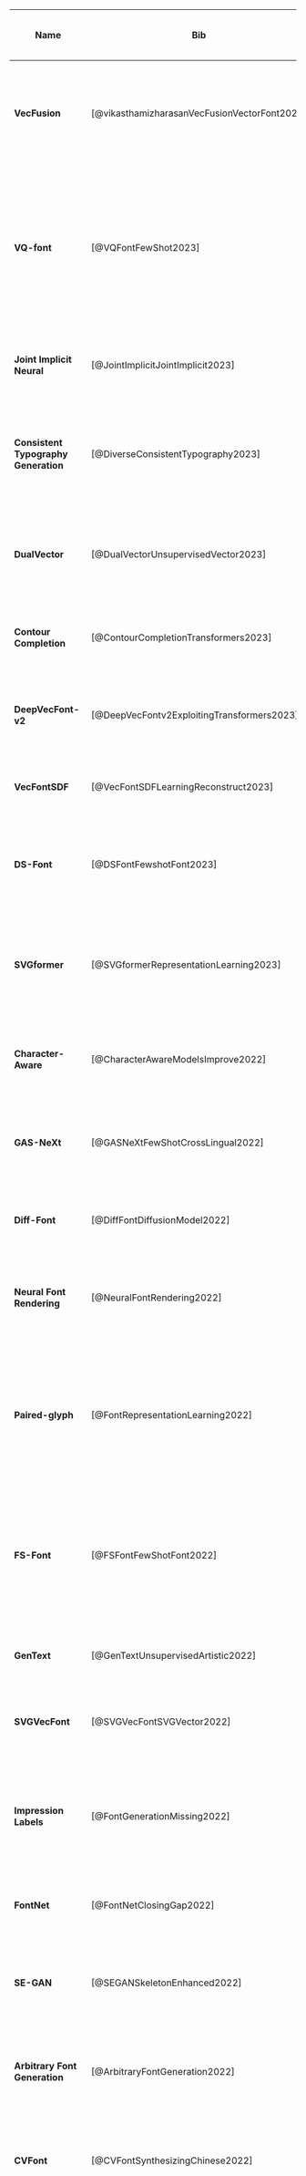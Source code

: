 | **Name**                              | Bib                                          | **Tasks**                                                                           | **Input types**                                       | **Encoding Representation**                                                         | **Decoding Modality**                               | **Output types**                                 | **Representation**                                          | **Latent Space**                                            | **Datasets Size**                                                                                                                                                 | **Training / Testing Distribution**                                                                                                                        | **Dataset Source**                                                                                       | **Techniques and Features**                                                                                               | **Architecture Base**                         | **Layers**                                                                                         | **Output Evaluation Methods**                                                                                                               | **Evaluation Comparison**                                                                | **Type Designer Involvement as expert** |
| ------------------------------------- | -------------------------------------------- | ----------------------------------------------------------------------------------- | ----------------------------------------------------- | ----------------------------------------------------------------------------------- | --------------------------------------------------- | ------------------------------------------------ | ----------------------------------------------------------- | ----------------------------------------------------------- | ----------------------------------------------------------------------------------------------------------------------------------------------------------------- | ---------------------------------------------------------------------------------------------------------------------------------------------------------- | -------------------------------------------------------------------------------------------------------- | ------------------------------------------------------------------------------------------------------------------------- | --------------------------------------------- | -------------------------------------------------------------------------------------------------- | ------------------------------------------------------------------------------------------------------------------------------------------- | ---------------------------------------------------------------------------------------- | --------------------------------------- |
| **VecFusion**                         | [@vikasthamizharasanVecFusionVectorFont2023] | interpolation, completion                                                           | Raster images of glyphs                               | Cascaded diffusion model with vector diffusion                                      | Sequential                                          | Vector glyphs                                    | Mixed discrete-continuous representation for control points | Not specified                                               | 1,424 fonts, 577 distinct Unicode glyphs                                                                                                                          | Train: 314K glyphs, Val: 5K glyphs, Test: 5K glyphs                                                                                                        | Google Fonts                                                                                             | Cascaded diffusion model, Mixed discrete-continuous representation, Transformer-based vector model                        | Transformer-based                             | 8 Transformer layers                                                                               | L1, Chamfer Distance (CD), Control point difference (#cp diff), Vector path difference (#vp diff)                                           | ChiroDiff, DeepVecFont-v2                                                                | No                                      |
| **VQ-font**                           | [@VQFontFewShot2023]                         | Font completion                                                                     | Raster images of glyphs                               | Similarity-guided global style and quantization local style representation          | Sequential                                          | Font glyphs                                      | Discrete latent codes for component-level styles            | Not specified                                               | 386 Chinese fonts, 3,500 characters each                                                                                                                          | Train: 370 fonts, 3,000 characters each; Test: 15 unseen fonts, 3,000 seen characters each, 15 unseen fonts, 500 unseen characters each                    | Custom dataset                                                                                           | Global and local style aggregation, Cross-attention-based style transfer, GAN-based training                              | GAN and VQ-VAE                                | 3 Transformer layers for cross-attention, 8 attention heads                                        | SSIM, RMSE, LPIPS, FID, User Study                                                                                                          | FUNIT, MX-Font, LF-Font, DG-Font, AGIS-net, FS-Font                                      | No                                      |
| **Joint Implicit Neural**             | [@JointImplicitJointImplicit2023]            | interpolation                                                                       | Pixelated font images                                 | Joint neural representation using SDF and probabilistic corner field (CF)           | Sequential                                          | Vector fonts                                     | Embeddings of SDF and CF                                    | Not specified                                               | 1,425 fonts, 52 glyphs per font                                                                                                                                   | Train: 90%, Test: 10%                                                                                                                                      | Public datasets                                                                                          | Implicit neural representation, Corner field modeling, Dual contouring for vectorization                                  | HyperNetworks-based                           | Multi-layer perceptrons (MLPs) for SDF and CF networks                                             | L1 error, SSIM, s-mIoU                                                                                                                      | Im2Vec, Multi-Implicit, DeepVecFont, Attr2Font                                           | No                                      |
| **Consistent Typography Generation**  | [@DiverseConsistentTypography2023]           | style transfer                                                                      | Graphic documents with text elements                  | Autoregressive Transformer with attention mechanism                                 | Sequential                                          | Typographic designs                              | Fine-grained typographic attributes                         | Not specified                                               | 23,475 design templates                                                                                                                                           | Train: 18,780, Test: 2,347, Val: 2,347                                                                                                                     | Crello dataset                                                                                           | Structure-preserved sampling, Fine-grained attribute generation, Consistency and diversity in styling                     | Transformer-based                             | 8 Transformer blocks                                                                               | Attribute metrics (accuracy, MAE, color difference), Structure score, Diversity score                                                       | CanvasVAE, MFC                                                                           | No                                      |
| **DualVector**                        | [@DualVectorUnsupervisedVector2023]          | interpolation, font completion                                                      | Glyph images                                          | Joint vector and pixel representation                                               | Sequential                                          | Vector glyphs                                    | Dual-part vector representation                             | Shared between modalities                                   | Public datasets: 1,425 fonts, 52 glyphs per font                                                                                                                  | Train: 90%, Test: 10%                                                                                                                                      | Public datasets                                                                                          | Dual-part representation, Differentiable rendering, Contour refinement, UDF initialization                                | Transformer-based                             | Encoder: CNN + Transformer (6 layers), Decoder: Transformer + MLP                                  | SSIM, L1, s-IoU, LPIPS                                                                                                                      | DeepVecFont, Im2Vec, Multi-Implicits                                                     | No                                      |
| **Contour Completion**                | [@ContourCompletionTransformers2023]         | contour completion                                                                  | Contour sequences with missing points                 | Sequence embedding                                                                  | Sequence-to-sequence                                | Completed contour sequences                      | 5D vectors (x, y, Contour ID, Point ID, curve flag)         | Not specified                                               | Google Fonts: 489 Serif, 1,275 Sans-Serif, 327 Display, 91 Handwriting                                                                                            | Train: 1,777 fonts, Val: 200 fonts, Test: 205 fonts                                                                                                        | Google Fonts                                                                                             | Multi-task learning, Loss functions for contour, point, coordinate, and flags                                             | Transformer-based                             | 4 Transformer layers (Encoder & Decoder)                                                           | L1 distance, Hausdorff distance                                                                                                             | Standard Transformer-Encoder                                                             | No                                      |
| **DeepVecFont-v2**                    | [@DeepVecFontv2ExploitingTransformers2023]   | interpolation, font completion                                                      | Raster images and vector outlines                     | Relaxation representation for vector outlines                                       | Sequence-to-sequence                                | Vector glyphs                                    | Embeddings of drawing commands and coordinates              | Not specified                                               | English: 8,035 fonts, Chinese: 212 fonts                                                                                                                          | Train: 8,035 (EN), 212 (CN), Test: 1,425 (EN), 34 (CN)                                                                                                     | Google Fonts                                                                                             | Transformer encoder-decoder, Bezier curve alignment, Self-refinement                                                      | Transformer-based                             | 6 Transformer layers                                                                               | Reconstruction errors (L1), IoU, Bezier curve alignment loss                                                                                | DeepSVG, DeepVecFont                                                                     | No                                      |
| **VecFontSDF**                        | [@VecFontSDFLearningReconstruct2023]         | style transfer                                                                      | Raster images of glyphs                               | Spatial representation                                                              | Sequential                                          | Font glyphs                                      | Signed Distance Function (SDF)                              | Multi-scale                                                 | Google Fonts: 143K glyph images                                                                                                                                   | Train: 90%, Test: 10%                                                                                                                                      | Google Fonts                                                                                             | SDF rendering, Style transfer, Multi-scale feature extraction                                                             | CNN-based                                     | 16 convolutional layers                                                                            | MSE, SSIM, FID                                                                                                                              | DeepSVG, Im2vec, DeepVecFont                                                             | No                                      |
| **DS-Font**                           | [@DSFontFewshotFont2023]                     | Font completion                                                                     | Raster images of glyphs                               | Style representation through multi-layer style projector (MSP)                      | Sequential                                          | Font glyphs                                      | Embeddings of style codes                                   | Not specified                                               | 1,425 fonts, 52 glyphs per font                                                                                                                                   | Train: 90%, Test: 10%                                                                                                                                      | Public datasets                                                                                          | Multi-layer style projector (MSP), multi-task patch discriminator, contrastive learning                                   | GAN-based                                     | Multi-layer style projector, multi-task patch discriminator, generator with attention mechanism    | L1 loss, LPIPS, RMSE, Acc(C), Acc(S), FID(C), FID(S)                                                                                        | LF-Font, MX-Font, DG-Font, FTransGAN, MF-Net                                             | No                                      |
| **SVGformer**                         | [@SVGformerRepresentationLearning2023]       | Reconstruction, Classification, Interpolation, Retrieval                            | Continuous SVG commands                               | Sequential and Geometric representation                                             | Sequential                                          | Vector graphics (SVGs)                           | Embeddings of continuous commands and geometric information | Not specified                                               | Google Fonts, Icons dataset: Size not specified                                                                                                                   | Not specified                                                                                                                                              | Google Fonts, Icons datasets                                                                             | Geometric self-attention, Graph convolutional network (GCN), Continuous value embedding                                   | Transformer-based                             | Encoder: Multiple geometric self-attention modules, Decoder: Multi-head attention                  | Chamfer distance (CD), Cross-entropy (CE)                                                                                                   | DeepSVG, LayoutTransformer                                                               | No                                      |
| **Character-Aware**                   | [@CharacterAwareModelsImprove2022]           | Text rendering, Spelling                                                            | Text inputs (character-level and token-level)         | Character-aware and character-blind representations                                 | Sequential                                          | Visual text rendering in images                  | Token and character embeddings                              | Not specified                                               | Not specified                                                                                                                                                     | Train: 500,000 steps, Test: Not specified                                                                                                                  | Laion-400M                                                                                               | Character-aware and character-blind text encoders, Hybrid models, Pretraining                                             | T5, ByT5, Concat(T5-XXL, ByT5-Small)          | Multiple layers (sizes not specified)                                                              | OCR-based metrics (accuracy), Human ratings                                                                                                 | Imagen, Stable Diffusion, Parti                                                          | No                                      |
| **GAS-NeXt**                          | [@GASNeXtFewShotCrossLingual2022]            | Few-shot cross-lingual font generation                                              | Raster images and style reference images              | Layer attention and context-aware attention                                         | Sequential                                          | Stylized glyph images                            | Encoded style and content features                          | Not specified                                               | Li et al. dataset                                                                                                                                                 | Train: 90%, Test: 10%                                                                                                                                      | Li et al. dataset, Azadi et al. dataset, CASIA dataset                                                   | Layer attention, Context-aware attention, Local discriminator                                                             | AGIS-Net and Font Translator GAN based        | Encoder: 6 convolutional layers, Decoder: 6 deconvolutional layers                                 | FID, SSIM, Pixel-level Accuracy                                                                                                             | Font Translator GAN, AGIS-Net                                                            | No                                      |
| **Diff-Font**                         | [@DiffFontDiffusionModel2022]                | font completion                                                                     | Raster images of glyphs                               | Gaussian noise representation                                                       | Sequential                                          | Font glyphs                                      | Character attributes embedding (content, stroke, style)     | Not specified                                               | Small: 1,000 Chinese characters, Large: 3,755 Chinese characters                                                                                                  | Train: 80%, Test: 20%                                                                                                                                      | Custom dataset                                                                                           | Diffusion model, Stroke-wise information                                                                                  | UNet-based DDPM                               | Multi-scale U-Net layers                                                                           | SSIM, RMSE, LPIPS, FID                                                                                                                      | FUNIT, MX-Font, DG-Font                                                                  | No                                      |
| **Neural Font Rendering**             | [@NeuralFontRendering2022]                   | Reconstruction, Interpolation                                                       | Vector glyph outlines                                 | Implicit neural representation                                                      | Sequential                                          | Rasterized glyphs at various sizes               | Implicit functions                                          | Not specified                                               | Not specified                                                                                                                                                     | Not specified                                                                                                                                              | Custom dataset                                                                                           | Implicit neural representation, Frequency encoding, Batch normalization adaptations                                       | U-Net-based, Implicit model                   | Encoder-decoder with multiple layers, Implicit model with 5 layers                                 | L2 pixelwise loss, Focal loss                                                                                                               | Comparison between masked MLP and implicit model                                         | No                                      |
| **Paired-glyph**                      | [@FontRepresentationLearning2022]            | Font retrieval, Style transfer, Completion                                          | Glyph images                                          | Paired-glyph matching learning                                                      | Sequential                                          | Font embeddings                                  | Embeddings of glyph representations                         | Not specified                                               | O’Donovan: 1,088 fonts, Capitals64: 10,682 fonts, Open Font Library (OFL): 3,802 fonts                                                                            | O’Donovan: Train: 1,088 fonts, Val: 28 fonts, Capitals64: Train: 7,649 fonts, Val: 1,473 fonts, Test: 1,560 fonts, OFL: Train: 3,702 fonts, Val: 100 fonts | O’Donovan dataset, Capitals64, OFL                                                                       | Paired-glyph matching, Cross-entropy loss, L1 loss, Contrastive learning                                                  | ResNet18-based                                | ResNet18 backbone, additional layers for projection head                                           | Retrieval mean accuracy (MACC_Ret), Font attribute prediction (L1-error)                                                                    | Classification, Style Transfer, Autoencoder                                              | No                                      |
| **FS-Font**                           | [@FSFontFewShotFont2022]                     | Font completion                                                                     | Raster images of glyphs                               | Fine-grained local style representation through cross-attention                     | Sequential                                          | Stylized glyph images                            | Fine-grained local style representation (FLS)               | Not specified                                               | 407 fonts, 3,396 characters                                                                                                                                       | Train: 397 fonts, 2,896 characters, Test: 10 fonts, 500 unseen characters (UFUC), 2,896 seen characters (UFSC)                                             | Custom dataset                                                                                           | Cross-attention based style aggregation, Self-reconstruction branch, Reference selection strategy                         | Convolutional and Residual Blocks             | Multiple convolutional and residual layers                                                         | L1 loss, RMSE, SSIM, LPIPS, User Study                                                                                                      | FUNIT, DG-Font, MX-Font, AGIS-net, LF-Font                                               | No                                      |
| **GenText**                           | [@GenTextUnsupervisedArtistic2022]           | text effect transfer, font style transfer, image style transfer, font interpolation | Content images, font images, texture reference images | Spatial and global code representation                                              | Sequence-to-sequence                                | Artistic text images                             | Embeddings (spatial and global code)                        | Not specified                                               | Artistic text benchmarks (e.g., TE141K)                                                                                                                           | Train: 90%, Test: 10%                                                                                                                                      | Public datasets                                                                                          | GAN, unsupervised learning, stylization and destylization                                                                 | Encoder-decoder GAN                           | 4 downsampling residual blocks, 2 convolution layers                                               | PSNR, SSIM, Perceptual loss, Style loss                                                                                                     | AdaIN, Dpatch, NCE, CycleGAN                                                             | No                                      |
| **SVGVecFont**                        | [@SVGVecFontSVGVector2022]                   | interpolation, completion                                                           | SVG vector graphics                                   | Sequence-to-sequence                                                                | Sequence-to-sequence                                | Vector glyphs                                    | Commands and Coordinates                                    | Not specified                                               | Chinese: 407 fonts, 3396 characters                                                                                                                               | Train: 397 fonts, Test: 10 fonts                                                                                                                           | Public datasets                                                                                          | Transformer encoder-decoder, Style Aggregation Module                                                                     | Transformer-based                             | Multi-head projection, Self-reconstruction branch                                                  | L1 loss, Adversarial loss, SSIM, LPIPS, FID                                                                                                 | DeepVecFont, Diff-Font, GAS-NeXt                                                         | No                                      |
| **Impression Labels**                 | [@FontGenerationMissing2022]                 | Style transfer                                                                      | Raster images of glyphs                               | Conditional GAN with missing label handling                                         | Sequential                                          | Font glyphs                                      | Impression label embeddings                                 | Not specified                                               | MyFonts: 17,202 fonts, 1,430 impression labels                                                                                                                    | Train: 90%, Test: 10%                                                                                                                                      | MyFonts dataset                                                                                          | Co-occurrence-based missing label estimator, Impression label space compressor, Style consistency discriminator           | GAN-based                                     | Progressive GAN with auxiliary classifiers                                                         | FID, Intra-FID, mAP-train, mAP-test                                                                                                         | C-GAN+, AC-GAN+, CP-GAN+, Imp2Font                                                       | No                                      |
| **FontNet**                           | [@FontNetClosingGap2022]                     | font style transfer, font completion                                                | Font images                                           | Embedding                                                                           | Adversarial generation                              | High-resolution font images                      | Embeddings of style and content features                    | Style embedding space                                       | 90 Korean fonts, 2,350 characters                                                                                                                                 | Train: 75% fonts, Test: 25% fonts                                                                                                                          | Naver Fonts                                                                                              | StyleGAN, Separator network, Triplet loss                                                                                 | StyleGAN-based                                | Encoder-Decoder with separator network                                                             | SSIM, mFID, Top-1 accuracy                                                                                                                  | MX-Font, FUNIT                                                                           | No                                      |
| **SE-GAN**                            | [@SEGANSkeletonEnhanced2022]                 | style transfer                                                                      | Raster images of brush handwriting                    | Spatial representation                                                              | Sequential                                          | Font glyphs                                      | Skeleton-based representation                               | Multi-scale                                                 | Custom dataset: 15,799 high-resolution images                                                                                                                     | Train: 80%, Dev: 10%, Test: 10%                                                                                                                            | Custom dataset                                                                                           | GAN-based model, Self-attentive Refined Attention Module (SAttRAM), skeleton discriminator                                | GAN-based                                     | 4 residual blocks for each encoder, 2 discriminators                                               | Content accuracy, FID, User preference                                                                                                      | zi2zi, CycleGAN, StarGAN, DF-Font                                                        | Yes                                     |
| **Arbitrary Font Generation**         | [@ArbitraryFontGeneration2022]               | style transfer                                                                      | Raster images of fonts                                | Spatial representation                                                              | Sequential                                          | Font images                                      | Disentangled features of text content and font style        | N/A                                                         | Korean: 238 train, 40 test; Chinese: 185 train, 15 test; English: 185 train, 15 test                                                                              | Train: 85%, Test: 15%                                                                                                                                      | Noonnu, Internet, Chinese Font Design                                                                    | Stacked input, Consistency loss, VGG-19, AdaIN, Hallucinated stack                                                        | VGG-19 based                                  | VGG-19 layers, AdaIN layers, ConvBlock layers                                                      | FID, L1 distance, Perceptual distance                                                                                                       | FUNIT, EMD                                                                               | No                                      |
| **CVFont**                            | [@CVFontSynthesizingChinese2022]             | style transfer                                                                      | Raster images of glyphs                               | Hierarchical approach to component extraction, using CPD algorithm for registration | Sequential                                          | Chinese vector fonts                             | Components and strokes                                      | Multi-scale                                                 | GB2312 Kaiti font library (6763 characters), 70 Chinese fonts                                                                                                     | Pre-train: 60 fonts, Online: 10 fonts, Testing: 69 fonts                                                                                                   | Founder Group                                                                                            | Layout prediction with Faster R-CNN, U-Net based generator, Skeleton extraction, Shape decomposition                      | ResNet-101 + U-Net                            | ResNet-101 backbone, U-Net generator with 3 downsampling layers, Faster R-CNN detector             | IoU scores, Qualitative user study                                                                                                          | Rewrite, pix2pix, CycleGAN, EasyFont, zi2zi                                              | Yes                                     |
| **XMP-Font**                          | [@XMPFontSelfSupervisedCrossModality2022]    | Font completion                                                                     | Glyph images, stroke labels                           | Cross-modality representation                                                       | Cross-modality                                      | Glyphs                                           | Stroke-level, component-level, character-level styles       | Pre-trained with self-supervised signals                    | 100 font styles                                                                                                                                                   | Train: 90%, Test: 10%                                                                                                                                      | Founder font libraries                                                                                   | Cross-modality transformer-based encoder, ECA modules, LSTM-based stroke loss                                             | Transformer-based                             | Cross-modality encoder with BERT layers, 4 ECA modules                                             | FID, PSNR, SSIM, L1, User study                                                                                                             | StarGAN-v2, FUNIT, LF-Font, MX-Font, DG-Font                                             | No                                      |
| **Noisy Impressions**                 | [@SharedLatentSpace2022]                     | Cross-modal: shape-to-impression, impression-to-shape                               | Glyph images, impression words                        | Shared latent space representation                                                  | Cross-modal                                         | Glyph images, impression words                   | Vector representations for font shapes and impression words | Shared latent space with DeepSets                           | MyFonts: 18,815 fonts                                                                                                                                             | Train: 9,980, Validation: 2,992, Test: 1,223                                                                                                               | MyFonts dataset                                                                                          | DeepSets for shape-relevant impression filtering, cross-modal autoencoders                                                | Autoencoder, ResNet18-based encoder           | ResNet18 encoder, deconvolutional layers for decoder                                               | Precision@K, average retrieval rank, Hausdorff distance                                                                                     | Impressions2Font                                                                         | No                                      |
| **CKFont**                            | [@CKFontFewShotKorean2021]                   | Font completion                                                                     | Glyph images                                          | Spatial representation                                                              | Sequential                                          | Glyphs                                           | Character-level styles                                      | Pre-trained with self-supervised signals                    | 2,350 glyphs                                                                                                                                                      | Train: 2,000, Test: 350                                                                                                                                    | Hangul standard code system (KS X 1001)                                                                  | Conditional GAN, dual encoders, style extraction from components                                                          | GAN-based                                     | 6 convolutional layers in each encoder, 6 deconvolutional layers in the decoder                    | L1, L2, SSIM, FID                                                                                                                           | zi2zi, SKFont                                                                            | No                                      |
| **Dual Latent Manifolds**             | [@ScalableFontReconstruction2021]            | Reconstruction                                                                      | Glyph images                                          | Dual latent manifolds representation                                                | Matrix factorization                                | Glyph images                                     | Vector representations for font style and character shape   | Dual latent spaces with Gaussian priors                     | Google Fonts: 2017 fonts, Chinese Simplified: 623 fonts                                                                                                           | Train: 60%, Dev: 20%, Test: 20%                                                                                                                            | Google Fonts, Chinese Simplified dataset                                                                 | Dual manifold model, adaptive wavelet loss, U-Net architecture                                                            | U-Net-based                                   | Encoder: convolutional layers, Decoder: transposed convolutional layers with MLP parameters        | SSIM, L2, Human evaluation (Amazon Mechanical Turk)                                                                                         | EMD, Nearest Neighbor                                                                    | No                                      |
| **ZiGAN**                             | [@ZiGANFinegrainedChinese2021]               | Style transfer                                                                      | Glyph images                                          | Spatial representation                                                              | Sequential                                          | Glyphs                                           | Character-level styles                                      | Learned correlation between structures of different styles  | 61,151 images, 6560 characters                                                                                                                                    | Train: 100 or 200 shots, Test: remaining images                                                                                                            | Chinese calligraphy character website                                                                    | GAN-based, CAM attention module, CycleGAN                                                                                 | GAN-based                                     | Encoder: 8 convolutional layers, Decoder: 8 deconvolutional layers                                 | FID, IOU, Top-1 Accuracy, User study                                                                                                        | zi2zi, pix2pix, U-GAT-IT, CycleGAN, StarGAN, CalliGAN                                    | No                                      |
| **DeepVecFont**                       | [@DeepVecFontSynthesizingHighquality2021]    | Few-shot font generation, interpolation                                             | Raster images, vector outlines                        | Dual-modality representation                                                        | Sequential                                          | Vector glyphs                                    | Image-aspect and sequence-aspect features                   | Latent space with Gaussian priors                           | 8K fonts for training, 1.5K for testing                                                                                                                           | Train: 8K fonts, Test: 1.5K fonts                                                                                                                          | SVG-Fonts Dataset                                                                                        | Dual-modality learning, differentiable rasterization, Mixture Density Network                                             | CNN-based, RNN-based                          | Convolutional layers, LSTM layers                                                                  | L1 loss, Perceptual loss, Cross-Entropy loss, MDN loss                                                                                      | SVG-VAE, DeepSVG, Im2Vec                                                                 | No                                      |
| **CycleFont**                         | [@FontCompletionManipulation2021]            | Font completion, interpolation, manipulation                                        | Raster images, SVG curves, point sets                 | Multi-modality representation (image-to-graph-to-image)                             | Multi-modality (graph-based)                        | Glyph images                                     | Graph-based representation                                  | Latent space with graph representation                      | Google Fonts: 2693 fonts, 55,554 glyphs                                                                                                                           | Train: 95%, Test: 5%                                                                                                                                       | Google Fonts dataset                                                                                     | Cross-modality auto-encoder, graph-based representation                                                                   | Graph-based, auto-encoder                     | Image encoder (Conv2D), point set decoder, graph constructor, neural renderer                      | MSE, PSNR, SSIM                                                                                                                             | TCN                                                                                      | No                                      |
| **Implicit Glyph Shape**              | [@LearningImplicitGlyph2021]                 | Font reconstruction, interpolation, style transfer                                  | Raster images                                         | Implicit representation                                                             | Implicit function decoding                          | Glyph images                                     | Signed distance functions with quadratic curves             | Continuous 2D space                                         | 26390 glyph images                                                                                                                                                | Train: 26390 images, Validation: dataset split                                                                                                             | Custom dataset                                                                                           | Implicit representation, quadratic curves, disentangled encoder, auxiliary character classifier                           | CNN-based, ResNet-18                          | ResNet-18 encoder, MLP for curve parameters                                                        | SSIM, LPIPS, L1 distance, User study                                                                                                        | VAE, pix2pix, AGIS-Net, FANnet                                                           | No                                      |
| **Perceptual Manifold of Fonts**      | [@LearningPerceptualManifold2021]            | Font exploration, style transfer                                                    | Raster images                                         | Latent space representation                                                         | Sequential                                          | Glyph images                                     | Perceptual manifolds                                        | Continuous latent space                                     | Google Fonts: 2169 fonts                                                                                                                                          | Train: 90%, Test: 10%                                                                                                                                      | Google Fonts                                                                                             | Variational Autoencoder (VAE), t-SNE for manifold learning, kernel density estimation                                     | VAE-based                                     | Encoder: 4 convolutional layers, Decoder: 2 convolutional layers                                   | SSIM, User study                                                                                                                            | Comparison with traditional font exploration interfaces                                  | Yes                                     |
| **FontRL**                            | [@FontRLChineseFont2021]                     | Font completion                                                                     | Glyph images                                          | Spatial representation                                                              | Sequential                                          | Glyph images                                     | Stroke-level styles                                         | Deep reinforcement learning with TPS transformations        | 6,763 characters in 5 styles                                                                                                                                      | Train: 775 characters, Test: 5 styles                                                                                                                      | Custom dataset                                                                                           | Deep reinforcement learning, TPS transformation, CNN-based image rendering                                                | ResNet-18, CNN-based                          | Policy network (ResNet-18), BBoxNet (ResNet-34), StyleNet for rendering                            | L1 loss, IoU, User study                                                                                                                    | SCFont, zi2zi, DCFont, FontRNN, pix2pix                                                  | No                                      |
| **LF-Font**                           | [@LFFontFewshotFont2021]                     | Font completion                                                                     | Glyph images                                          | Spatial representation                                                              | Sequential                                          | Glyphs                                           | Localized style representations, factorization modules      | Factorized component and style factors                      | 19,514 characters                                                                                                                                                 | Train: 467 fonts, Test: 15 fonts                                                                                                                           | Custom collected Chinese fonts                                                                           | Component-wise style encoding, content encoder, factorization modules                                                     | CNN-based                                     | Style encoder, content encoder, generator with 4 convolutional layers                              | LPIPS, Accuracy, FID, User study                                                                                                            | SA-VAE, EMD, AGIS-Net, FUNIT, DM-Font                                                    | No                                      |
| **StrokeGAN**                         | [@StrokeGANReducingMode2021]                 | Style transfer                                                                      | Glyph images                                          | Stroke encoding representation                                                      | Sequential                                          | Glyph images                                     | Stroke-level encoding                                       | CycleGAN with stroke encoding                               | 9 different fonts datasets                                                                                                                                        | Train: 90%, Test: 10%                                                                                                                                      | Custom collected, CASIA-HWDB1.1, Internet                                                                | Stroke encoding, CycleGAN, stroke-encoding reconstruction loss                                                            | CycleGAN-based                                | 2 convolutional layers (down-sampling), 9 residual modules, 2 deconvolutional layers (up-sampling) | Content accuracy, Recognition accuracy, Stroke error                                                                                        | CycleGAN, zi2zi, Chinese Typography Transfer (CTT)                                       | No                                      |
| **DG-Font**                           | [@DGFontDeformableGenerative2021]            | Font completion                                                                     | Raster images of glyphs                               | Spatial representation                                                              | Sequential                                          | Font glyphs                                      | Spatial features and latent vector representations          | Deformable                                                  | Custom dataset: 410 fonts, 990 characters each                                                                                                                    | Train: 400 fonts, 800 chars/font; Test: 10 fonts, 190 chars/font                                                                                           | Custom dataset                                                                                           | Deformable convolution, Feature Deformation Skip Connection (FDSC), AdaIN                                                 | CNN-based                                     | Deformable convolutions, residual blocks, multi-task discriminator                                 | L1 loss, RMSE, SSIM, LPIPS, FID                                                                                                             | CycleGAN, EMD, Zi2zi, GANimorph, FUNIT                                                   | No                                      |
| **Radical Composition Network (RCN)** | [@RadicalCompositionNetwork2021]             | Cross-modal: Caption-to-font                                                        | Caption text, Raster images of radicals               | Sequential                                                                          | Sequential                                          | Chinese character images                         | Embeddings                                                  | Tree-structured                                             | Printed: 114,665 characters; Handwritten: 2,674,784 characters                                                                                                    | Train: 22,933 classes, Test: 4,172 classes                                                                                                                 | Custom dataset                                                                                           | Tree-structured encoder (TRN), DenseNet, Deconvolution, Perceptual loss                                                   | Encoder-decoder (CNN-based)                   | Tree-structured recurrent units, Deconvolution layers                                              | L1 loss, RMSE, SSIM, LPIPS                                                                                                                  | RAN, zi2zi                                                                               | No                                      |
| **SkelGAN**                           | [@SkelGANFontImage2021]                      | Skeletonization and style transfer                                                  | Font images                                           | Spatial representation                                                              | Sequential                                          | Skeletons of font glyphs                         | One-pixel-width skeletons                                   | Multi-scale                                                 | Custom dataset: 70,500 glyph images                                                                                                                               | Train: 90%, Test: 10%                                                                                                                                      | Custom dataset                                                                                           | GANs, Style classification, Character classification, Multi-scale feature extraction                                      | Modified U-Net                                | 14 layers (7 encoder, 7 decoder)                                                                   | SSIM, L1 distance                                                                                                                           | Lee’s method, Pix2pix                                                                    | No                                      |
| **FTransGAN**                         | [@chenhaoFTransGANPyTorch2023]               | style transfer, font completion                                                     | Grayscale images of glyphs                            | Multi-level attention with Context-aware and Layer Attention Networks               | Sequential                                          | Grayscale glyphs                                 | Local and global feature representation                     | Not specified                                               | 847 fonts, each with 52 English letters and ~1000 Chinese characters                                                                                              | Train: 847 fonts, Test: 29 fonts                                                                                                                           | Constructed by authors                                                                                   | Multi-level attention network, Context-aware Attention Network, Layer Attention Network                                   | GAN-based                                     | Encoder-Decoder structure with 3 Conv layers, 6 ResNet blocks, and 3 up-conv layers                | L1 loss, Style loss, Content loss, MAE, SSIM, MS-SSIM, mFID, Top-1 accuracy                                                                 | EMD, DFS                                                                                 | No                                      |
| **DeepSVG**                           | [@DeepSVGHierarchicalGenerative2020]         | interpolation, animation, manipulation                                              | SVG commands                                          | Hierarchical Transformer-based architecture                                         | Non-autoregressive                                  | SVG images                                       | Discrete continuous embedding                               | Not specified                                               | 100,000 high-quality icons                                                                                                                                        | Train/Test split not specified                                                                                                                             | SVG-Icons8, constructed by authors                                                                       | Hierarchical generative network, Non-autoregressive feed-forward model                                                    | Transformer-based                             | 4 layers in encoder and decoder with 512 feed-forward dimension                                    | Chamfer distance, Reconstruction Error (RE), Interpolation Smoothness (IS)                                                                  | One-stage autoregressive, One-stage feed-forward, SVG-VAE                                | No                                      |
| **Font2Fonts**                        | [@Font2FontsModifiedImagetoImage2020]        | style transfer, font completion                                                     | Grayscale images of glyphs                            | Conditional GAN with multi-domain translation                                       | Sequential                                          | Grayscale glyphs                                 | Local and global feature representation                     | Not specified                                               | 20 Korean fonts, 2,350 most commonly used Korean Hangul characters                                                                                                | Train: 75% (15 fonts), Test: 25% (5 fonts)                                                                                                                 | Constructed by authors                                                                                   | Conditional GAN, Multi-domain translation, Unicode-based font dataset generator                                           | GAN-based                                     | 7 down-sampling and 7 up-sampling layers with Instance Normalization                               | L1 loss, GAN loss, Style classification loss, MAE, SSIM                                                                                     | pix2pix                                                                                  | No                                      |
| **CalliGAN**                          | [@CalliGANStyleStructureaware2020]           | style transfer                                                                      | Grayscale images of glyphs                            | Component-based encoder-decoder with multi-domain translation                       | Sequential                                          | Grayscale glyphs                                 | Embedding and component encoding                            | Not specified                                               | 29 calligraphy styles, 47552 images                                                                                                                               | Train: 39815 images, Test: 7737 images                                                                                                                     | Constructed by authors                                                                                   | Component-based encoder, U-Net-based generator, multi-domain translation                                                  | GAN-based                                     | 8 encoder and 8 decoder layers, Component encoder with LSTM                                        | MSE, SSIM, Human subject study                                                                                                              | zi2zi, AEGG                                                                              | No                                      |
| **Attribute2Font**                    | [@Attribute2FontCreatingFonts2020]           | style transfer, interpolation, font completion, editing                             | Glyph images                                          | Hierarchical encoder-decoder with Attribute Attention Module (AAM)                  | Sequential                                          | Glyph images                                     | Attribute embeddings                                        | Not specified                                               | 148 labeled fonts, 968 unlabeled fonts                                                                                                                            | Train: 120 fonts, Val: 28 fonts                                                                                                                            | AttrFont-ENG (O'Donovan et al., 2014)                                                                    | Attribute Attention Module, Semi-supervised learning, Visual Style Transformer                                            | CNN-based encoder-decoder                     | 16 residual blocks, 4 up-sampling layers, AAM                                                      | IS, FID, LPIPS, SSIM, pixel-level accuracy (pix-acc), Hausdorff, Chamfer                                                                    | AttGAN, StarGAN, RelGAN, STGAN, O'Donovan et al., Chen et al.                            | Yes                                     |
| **EmoGAN**                            | [@EmoGanAutomaticChinese2020]                | style transfer, interpolation, font completion                                      | Glyph images                                          | Hierarchical encoder-decoder with Emotion Guidance Module (EGM)                     | Sequential                                          | Glyph images                                     | Emotion embeddings, Style embeddings                        | Not specified                                               | 30 fonts for training, 27 fonts for fine-tuning                                                                                                                   | Train: 27 fonts (1000 chars each), Fine-tune: 6 fonts (3000 chars each)                                                                                    | Questionnaire system (Tencent platform)                                                                  | Emotional Guidance GAN (EG-GAN), EM Distance, Gradient Penalty, Classification loss                                       | CNN-based encoder-decoder                     | Multiple convolutional layers, EGM                                                                 | SSIM, PSNR, evaluation questionnaire                                                                                                        | Zi2Zi, EG-GAN 1 (without Gradient Penalty)                                               | Yes                                     |
| **RD-GAN**                            | [@RDGANFewZeroShot2020]                      | style transfer, interpolation                                                       | Glyph images                                          | Radical decomposition-and-rendering-based GAN                                       | Sequential                                          | Stylized glyph images                            | Radical embeddings, Style embeddings                        | Not specified                                               | 1473 classes with 50 samples each (D1), 5 samples each (D2), 1473 unseen categories (D3)                                                                          | D1: same category in training and test, D2: 5 samples per category, D3: unseen categories                                                                  | TKH Dataset (Tripitaka paragraph images)                                                                 | Radical Extraction Module (REM), Radical Rendering Module (RRM), Multi-level Discriminator (MLD)                          | CNN-based encoder-decoder                     | 2-layer Bi-directional LSTM (BLSTM), convolutional layers, 2D attention mechanism                  | L1 loss, Root Mean Square Error (RMSE), Structural Similarity Index (SSIM)                                                                  | Pix2pix, Cycle-GAN, MC-GAN, Zi2zi, EMD                                                   | No                                      |
| **DM-Font**                           | [@DMFontFewShotCompositional2020]            | font completion, style transfer, interpolation                                      | Images of glyphs                                      | Dual memory-augmented structure                                                     | Sequential                                          | Glyph images                                     | Component-wise encoded features                             | Fixed persistent memory, dynamic memory                     | Korean-handwriting: 86 fonts, 2448 glyphs per font; Thai-printing: 105 fonts                                                                                      | Korean-handwriting: Train 80% fonts, 90% glyphs; Thai-printing: similar split; Korean-unrefined for validation                                             | Korean-handwriting dataset (refined by expert designer), Korean-unrefined dataset, Thai-printing dataset | Dual memory structure, compositional generator, self-attention, global-context block                                      | Dual memory-augmented font generation network | Encoder: multi-head structure; Decoder: hourglass block, multi-task discriminator                  | SSIM, MS-SSIM, perceptual distance (PD), mean FID (mFID), human preference                                                                  | EMD, FUNIT, AGIS-Net                                                                     | No                                      |
| **GlyphGAN**                          | [@GlyphGANStyleconsistentFont2019]           | style transfer, interpolation                                                       | Glyph images                                          | Deep convolutional GAN (DCGAN) architecture                                         | Sequential                                          | Glyph images                                     | Character class vector, Style vector                        | Not specified                                               | 6,561 fonts, 26 uppercase alphabet letters                                                                                                                        | Train: 90%, Test: 10% of 6,561 fonts                                                                                                                       | Self-collected from various sources                                                                      | Wasserstein GAN (WGAN), gradient penalty, DCGAN, character class and style vectors                                        | DCGAN-based                                   | Fractionally strided convolutions, strided convolutions in discriminator                           | Legibility (recognition accuracy), Diversity (pseudo-Hamming distance), Style consistency (Cs metric)                                       | DCGAN, WGAN-Clipping                                                                     | No                                      |
| **AGIS-Net**                          | [@AGISNetArtisticGlyph2019]                  | style transfer, font completion                                                     | Glyph images                                          | Two encoders for content and style, collaborative decoders for shape and texture    | Sequential                                          | Stylized glyph images                            | Disentangled content and style features                     | Not specified                                               | English: 32,046 synthetic artistic fonts, 35 professional-designed fonts; Chinese: 1,571,940 synthetic artistic glyphs, 256,410 glyphs from 35 professional fonts | Train: large-scale dataset for pre-training; Few-shot learning for fine-tuning with English (26 glyphs) and Chinese (7,326 glyphs)                         | Azadi et al. (2018), Guo et al. (2018), Jiang et al. (2017, 2019)                                        | Disentangled content and style, collaborative encoder-decoder architecture, local texture refinement loss                 | GAN (Generative Adversarial Network)          | Six convolution layers and six up-convolution layers in the generator, three discriminators        | Inception Score (IS), Fréchet Inception Distance (FID), structural similarity (SSIM), pixel-level accuracy (pix-acc), user preference study | MC-GAN, TET-GAN, BicycleGAN, MS-Pix2Pix                                                  | No                                      |
| **SVG-VAE**                           | [@SVGVAELearnedRepresentation2019]           | reconstruction, font completion                                                     | SVG commands                                          | Variational Autoencoder (VAE) with convolutional encoder                            | Autoregressive (LSTM)                               | SVG commands                                     | Latent vector z (32-dimensional)                            | Smooth, semantically meaningful                             | 14M font characters                                                                                                                                               | Train: 12.6M characters, Test: 1.4M characters                                                                                                             | Google Fonts                                                                                             | Convolutional VAE, Autoregressive SVG decoder, Mixture Density Network (MDN), UMAP visualization of latent space          | VAE and LSTM-based                            | Convolutional layers for encoder and decoder, 4 stacked LSTM layers for SVG decoder                | Negative log-likelihood, Variance of latent space z                                                                                         | Qualitative assessments, Quantitative assessment using log-likelihood and variance       | No                                      |
| **SCFont**                            | [@SCFontStructureGuidedChinese2019]          | style transfer, interpolation, font completion                                      | Glyph images                                          | Deep stacked networks with SkelNet and StyleNet                                     | Sequential                                          | Glyph images                                     | Stroke category prior, Style embeddings                     | Not specified                                               | 70 Chinese font libraries with 6763 characters each                                                                                                               | Train: 6000 characters per font, Fine-tune: 775 characters per font                                                                                        | Self-collected and manually corrected strokes                                                            | Skeleton transformation network (SkelNet), Style rendering network (StyleNet), spatial feature transformation (SFT)       | CNN-based                                     | Contracting and expanding layers, residual blocks, deconvolution layers                            | L1 loss, IOU, user study, visual quality assessment (human judgement)                                                                       | pix2pix, DCFont, zi2zi, FontSL                                                           | No                                      |
| **FontRNN**                           | [@FontRNNGeneratingLargescale2019]           | font completion, style transfer                                                     | Sequences of points, stroke skeletons                 | Sequence-to-sequence model with monotonic attention                                 | Sequential                                          | Chinese character skeletons                      | Sequences of points                                         | Not specified                                               | 775 samples for optimal set, 2000 samples for handwriting trajectories                                                                                            | Optimal set: 775 samples, Handwriting: 2000 samples                                                                                                        | Various Chinese font libraries, CASIA handwriting dataset                                                | Monotonic attention mechanism, Long Short-Term Memory (LSTM), Sequence style transfer                                     | RNN-based                                     | Encoder with 256 neurons, Decoder with 256 neurons                                                 | DTW (Dynamic Time Warping), User study, Style classification accuracy, Content evaluation via VGG19                                         | pix2pix, DCFont, zi2zi, FontSL                                                           | No                                      |
| **Stroke-Based Representation**       | [@balashovaStrokeBasedRepresentation2019]    | interpolation, font completion                                                      | Glyph outlines, stroke-based representations          | Stroke-based geometric model, Bezier curves                                         | Not specified                                       | Vector glyphs                                    | Stroke-based template, Bezier curves                        | PCA, EM-PCA                                                 | 570 fonts                                                                                                                                                         | Not specified                                                                                                                                              | Online font database                                                                                     | Stroke-based geometric model, PCA, EM-PCA                                                                                 | VAE                                           | Two fully connected layers of sizes 256 and 10                                                     | Fitting error, Interpolation quality, Qualitative analysis                                                                                  | Campbell and Kautz [CK14], Raster-based methods                                          | No                                      |
| **EasyFont**                          | [@EasyFontStyleLearningBased2018]            | style transfer, cross-modal: text-to-font, contour completion                       | Handwritten character images                          | Non-linear manifold with Gaussian Process Latent Variable Model (GP-LVM)            | Sequential                                          | Synthesized handwriting fonts                    | Stroke skeleton representation                              | Low-dimensional latent space                                | 27,533 Chinese characters for training, smaller subsets for testing                                                                                               | Train: multiple subsets (639, 266, 775 characters) for style learning and evaluation                                                                       | Manually created handwriting samples                                                                     | Stroke extraction, non-rigid point set registration, manifold learning                                                    | GP-LVM, neural networks                       | Not specified                                                                                      | MSE, R values, Turing tests                                                                                                                 | Comparison with Rewrite, pix2pix, zi2zi, NN-Fonts, NN-Manifold                           | Yes                                     |
| **FontGAN**                           | [@FontGANCreatingNew2018]                    | font generation, style transfer, interpolation, contour completion                  | Glyph images, stroke and shape vectors                | Convolutional neural networks (CNN) with manifold learning                          | Sequential                                          | Chinese glyphs                                   | Skeleton and shape vectors                                  | Non-linear manifold (GP-LVM)                                | 72 font libraries, each with 2000 manually labeled characters                                                                                                     | Train: 72 font libraries, 2000 characters each                                                                                                             | Manually labeled font libraries                                                                          | GAN-based image synthesis, non-rigid point set registration, manifold learning                                            | CNN, GP-LVM                                   | 7 convolution layers, 7 up-convolution layers                                                      | Pixel-wise loss, Adversarial loss, Qualitative analysis                                                                                     | Comparison with CK14, pix2pix                                                            | No                                      |
| **Learning to Draw Vector Graphics**  | [@LearningDrawVector2018]                    | reconstruction, font completion                                                     | SVG paths                                             | Variational Autoencoder (VAE)                                                       | Sequential                                          | SVG drawings                                     | Feature vectors for SVG commands                            | Gaussian latent space                                       | 2,552 font faces, 877 font families                                                                                                                               | Train: 1920 SVGs per glyph, Test: 240 SVGs per glyph, Validation: 240 SVGs per glyph                                                                       | Google Fonts                                                                                             | End-to-end pipeline, Variational Autoencoder, Bidirectional LSTM, GMM for pen coordinates, Feature encoding variants      | Variational Autoencoder                       | Dual RNNs with LSTM cells, Layer normalization, GMM in decoder                                     | Hausdorff Distance, Visual inspection                                                                                                       | Comparison with input images and random noise                                            | No                                      |
| **(MC-GAN)**                          | [@MCGANMultiContentGAN2017]                  | font completion, style transfer                                                     | Partial glyph images in various styles                | Stacked conditional GAN with separate networks for glyph and ornamentation          | Sequential                                          | Full glyph sets                                  | Glyph and ornamentation vectors                             | Learned low-dimensional manifold                            | 10,000 fonts with different styles                                                                                                                                | Randomly selected subsets from each font for training and testing                                                                                          | Custom dataset created for the study                                                                     | End-to-end GAN pipeline, Conditional GANs, Ornamentation transfer network                                                 | cGAN, ResNet                                  | Six ResNet blocks for each generator; LSGAN loss functions for discriminators                      | L1 loss, LSGAN loss, Perceptual evaluation via user study                                                                                   | Comparison with baseline glyph-outline inference network and text effect transfer method | No                                      |
| **DCFont**                            | [@DCFontEndtoendDeep2017]                    | font completion, style transfer                                                     | Handwritten character images                          | Convolutional neural network                                                        | Generative adversarial network (GAN)                | GB2312 font library with 6763 Chinese characters | Deep font features                                          | Not specified                                               | 775 human-written characters plus 5988 machine-generated characters                                                                                               | Train: 775 human-written characters, Test: 5988 machine-generated characters                                                                               | Not specified                                                                                            | Font feature reconstruction network, Font style transfer network, Adversarial training                                    | VGG16 and residual blocks                     | 16-layer VGG for feature extraction, 5 residual blocks for style transfer                          | MSE loss for reconstruction, Adversarial loss for style transfer                                                                            | zi2zi, FontSL, Rewrite                                                                   | No                                      |
| **zi2zi**                             | [@Zi2ziMasterChinese2017]                    | style transfer                                                                      | Character images                                      | Conditional generative adversarial network (cGAN)                                   | Sequential                                          | Character images                                 | Continuous embeddings                                       | Continuous latent space                                     | 27 different fonts, approximately 29,000 examples                                                                                                                 | Train: 29,000 examples, Fine-tune: 2,000-4,000 characters per font                                                                                         | Various sources                                                                                          | Multi-class category loss, Continuous embeddings, Conditional GAN                                                         | Encoder-Decoder with Unet                     | Encoder: 8 layers (Conv, CIN, ReLU), Decoder: 8 layers (ConvT, CIN, ReLU)                          | Reconstruction loss, Adversarial loss, Category loss                                                                                        | Rewrite, DCFont, FontSL                                                                  | No                                      |
| **A2Z**                               | [@A2ZSupervisedTransfer2016]                 | style transfer, interpolation, font completion                                      | Handwritten character images                          | Variational autoencoder (VAE)                                                       | Extrapolation, generative adversarial network (GAN) | 62-letter fonts with known content and style     | Multivariate Gaussians                                      | Organized latent space, linear combinations of latent means | 1,839 fonts                                                                                                                                                       | Train: 1,556 fonts, Val: 92 fonts, Test: 191 fonts                                                                                                         | openfontlibrary.org, Fonts used by [21]                                                                  | Extrapolation layer, SSIM cost function, Adversarial sub-networks, In-network and out-of-network image quality assessment | Variational autoencoder (VAE)                 | Two hidden layers with 500 nodes each, Multilayer perceptron as image generator                    | Mean DSSIM, Structured similarity objective (SSIM), Negative similarity as decoder loss                                                     | M2, Ours-SSIM, Ours-Adv                                                                  | No                                      |









